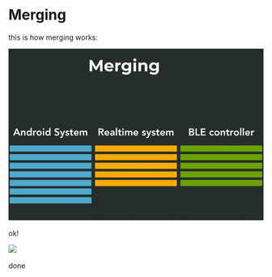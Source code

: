 # Merging

this is how merging works:

![](assets/merging.gif)

ok!

![](https://raw.githubusercontent.com/esrlabs/chipmunk/master/docs/assets/merging-timestamp-detection.png)

done
